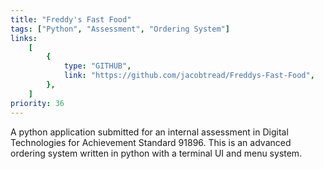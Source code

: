 ```yaml
---
title: "Freddy's Fast Food"
tags: ["Python", "Assessment", "Ordering System"]
links:
    [
        {
            type: "GITHUB",
            link: "https://github.com/jacobtread/Freddys-Fast-Food",
        },
    ]
priority: 36
---
```


A python application submitted for an internal assessment in Digital Technologies for Achievement
Standard 91896. This is an advanced ordering system written in python with a terminal UI and menu
system.
